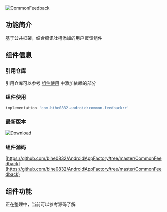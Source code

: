 ![CommonFeedback](https://img.shields.io/badge/AndroidAppFactory-CommonFeedback-brightgreen)
## 功能简介

基于公共框架，结合腾讯吐槽添加的用户反馈组件

## 组件信息

### 引用仓库

引用仓库可以参考 [组件使用](./../start.md) 中添加依赖的部分

### 组件使用

```groovy
implementation 'com.bihe0832.android:common-feedback:+'
```

### 最新版本

[ ![Download](https://api.bintray.com/packages/bihe0832/android/common-feedback/images/download.svg) ](https://bintray.com/bihe0832/android/common-feedback/_latestVersion)

### 组件源码

[https://github.com/bihe0832/AndroidAppFactory/tree/master/CommonFeedback](https://github.com/bihe0832/AndroidAppFactory/tree/master/CommonFeedback)

## 组件功能

正在整理中，当前可以参考源码了解